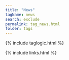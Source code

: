 ```yaml
---
title: "News"
tagName: news
search: exclude
permalink: tag_news.html
folder: tags
---
```

{% include taglogic.html %}

{% include links.html %}

